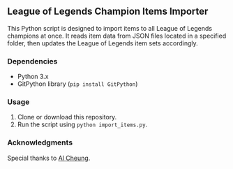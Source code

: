 ## League of Legends Champion Items Importer

This Python script is designed to import items to all League of Legends champions at once. It reads item data from JSON files located in a specified folder, then updates the League of Legends item sets accordingly.

### Dependencies

- Python 3.x
- GitPython library (`pip install GitPython`)

### Usage

1. Clone or download this repository.
2. Run the script using `python import_items.py`.

### Acknowledgments
Special thanks to [Al Cheung](https://github.com/cangzhang).
